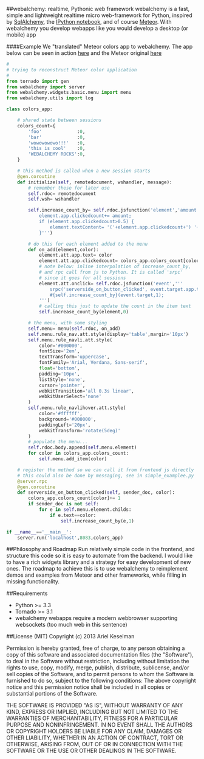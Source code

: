 ##webalchemy: realtime, Pythonic web framework
webalchemy is a fast, simple and lightweight realtime micro web-framework for Python, inspired by [SqlAlchemy](http://www.sqlalchemy.org/), the [IPython notebook](http://ipython.org/), and of course [Meteor](http://www.meteor.com/). With webalchemy you develop webapps like you would develop a desktop (or mobile) app

####Example
We "translated" Meteor colors app to webalchemy. The app below can be seen in action [here](https://vimeo.com/73073766) and the Meteor original [here](http://www.meteor.com/screencast)
```python
#
# trying to reconstruct Meteor color application
#
from tornado import gen
from webalchemy import server
from webalchemy.widgets.basic.menu import menu
from webalchemy.utils import log

class colors_app:    

    # shared state between sessions
    colors_count={
        'foo'             :0,
        'bar'             :0,
        'wowowowowo!!!'   :0,
        'this is cool'    :0,
        'WEBALCHEMY ROCKS':0,
    }

    # this method is called when a new session starts
    @gen.coroutine
    def initialize(self, remotedocument, wshandler, message):
        # remember these for later use
        self.rdoc= remotedocument
        self.wsh= wshandler

        self.increase_count_by= self.rdoc.jsfunction('element','amount','''
            element.app.clickedcount+= amount;
            if (element.app.clickedcount>0.5) {
                element.textContent= '('+element.app.clickedcount+') '+element.app.text;
            }''')

        # do this for each element added to the menu
        def on_add(element,color):
            element.att.app.text= color
            element.att.app.clickedcount= colors_app.colors_count[color]
            # note below: inline interpolation of increase_count_by,
            # and rpc call from js to Python. It is called 'srpc'
            # since it goes for all sessions
            element.att.onclick= self.rdoc.jsfunction('event','''
                srpc('serverside_on_button_clicked', event.target.app.text);
                #{self.increase_count_by}(event.target,1);
            ''')
            # calling this just to update the count in the item text
            self.increase_count_by(element,0)

        # the menu, with some styling
        self.menu= menu(self.rdoc, on_add)
        self.menu.rule_nav.att.style(display='table',margin='10px')
        self.menu.rule_navli.att.style(
            color='#000000',
            fontSize='2em',
            textTransform='uppercase',
            fontFamily='Arial, Verdana, Sans-serif',
            float='bottom',
            padding='10px',
            listStyle='none',
            cursor='pointer',
            webkitTransition='all 0.3s linear',
            webkitUserSelect='none'
        )
        self.menu.rule_navlihover.att.style(
            color='#ffffff',
            background='#000000',
            paddingLeft='20px',
            webkitTransform='rotate(5deg)'
        )
        # populate the menu...
        self.rdoc.body.append(self.menu.element)
        for color in colors_app.colors_count:
            self.menu.add_item(color)

    # register the method so we can call it from frontend js directly
    # this could also be done by messaging, see in simple_examplee.py
    @server.rpc
    @gen.coroutine
    def serverside_on_button_clicked(self, sender_doc, color):
        colors_app.colors_count[color]+= 1
        if sender_doc is not self:
            for e in self.menu.element.childs:
                if e.text==color:
                    self.increase_count_by(e,1)

if __name__=='__main__':
    server.run('localhost',8083,colors_app)
```
##Philosophy and Roadmap
Run relatively simple code in the frontend, and structure this code so it is easy to automate from the backend. I would like to have a rich widgets library and a strategy for easy development of new ones. The roadmap to achieve this is to use webalchemy to reimplement demos and examples from Meteor and other frameworks, while filling in missing functionality.

##Requirements
* Python >= 3.3
* Tornado >= 3.1
* webalchemy webapps require a modern webbrowser supporting websockets (too much web in this sentence)

##License (MIT)
Copyright (c) 2013 Ariel Keselman

Permission is hereby granted, free of charge, to any person obtaining a copy of this software and associated documentation files (the "Software"), to deal in the Software without restriction, including without limitation the rights to use, copy, modify, merge, publish, distribute, sublicense, and/or sell copies of the Software, and to permit persons to whom the Software is furnished to do so, subject to the following conditions: The above copyright notice and this permission notice shall be included in all copies or substantial portions of the Software.

THE SOFTWARE IS PROVIDED "AS IS", WITHOUT WARRANTY OF ANY KIND, EXPRESS OR IMPLIED, INCLUDING BUT NOT LIMITED TO THE WARRANTIES OF MERCHANTABILITY, FITNESS FOR A PARTICULAR PURPOSE AND NONINFRINGEMENT. IN NO EVENT SHALL THE AUTHORS OR COPYRIGHT HOLDERS BE LIABLE FOR ANY CLAIM, DAMAGES OR OTHER LIABILITY, WHETHER IN AN ACTION OF CONTRACT, TORT OR OTHERWISE, ARISING FROM, OUT OF OR IN CONNECTION WITH THE SOFTWARE OR THE USE OR OTHER DEALINGS IN THE SOFTWARE.

